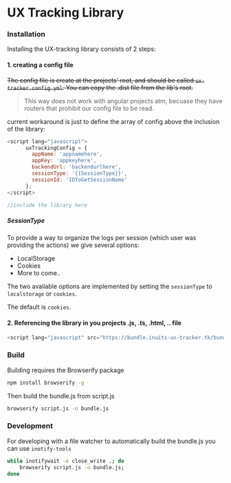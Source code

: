 # UX Tracking Library


### Installation
Installing the UX-tracking library consists of 2 steps:

#### 1. creating a config file  
~~The config file is create at the projects' root, and should be called `ux-tracker.config.yml`. 
You can copy the .dist file from the lib's root.~~
> This way does not work with angular projects atm, becuase they have routers that prohibit our config file to be read.

current workaround is just to define the array of config above the inclusion of the library:
```javascript
<script lang="javascript">
      uxTrackingConfig = {
        appName: 'appnamehere',
        appKey: 'appkeyhere',                                            
        backendUrl: 'backendurlhere',
        sessionType: '{{SessionType}}',
        sessionId: 'IDToGetSessionName'
      };
</script>

//include the library here
```

##### SessionType
To provide a way to organize the logs per session (which user was providing the actions) we give several options:  

* LocalStorage
* Cookies
* More to come..

The two available options are implemented by setting the `sessionType` to `localstorage` or `cookies`.

The default is `cookies`.

#### 2. Referencing the library in you projects .js, .ts, .html, .. file  
```javascript
<script lang="javascript" src="https://bundle.inuits-ux-tracker.tk/bundle.js"></script>
```


### Build
Building requires the Browserify package
```bash
npm install browserify -g
```

Then build the bundle.js from script.js
```bash
browserify script.js -o bundle.js
```

### Development
For developing with a file watcher to automatically build the bundle.js you can use `inotify-tools`
```bash
while inotifywait -e close_write .; do 
    browserify script.js -o bundle.js; 
done
```
